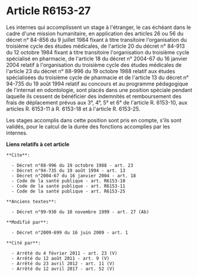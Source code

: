 # Article R6153-27

Les internes qui accomplissent un stage à l'étranger, le cas échéant dans le cadre d'une mission humanitaire, en application
des articles 26 ou 56 du décret n° 84-856 du 9 juillet 1984 fixant à titre transitoire l'organisation du troisième cycle des
études médicales, de l'article 20 du décret n° 84-913 du 12 octobre 1984 fixant à titre transitoire l'organisation du
troisième cycle spécialisé en pharmacie, de l'article 18 du décret n° 2004-67 du 16 janvier 2004 relatif à l'organisation du
troisième cycle des études médicales de l'article 23 du décret n° 88-996 du 19 octobre 1988 relatif aux études spécialisées
du troisième cycle de pharmacie et de l'article 13 du décret n° 94-735 du 19 août 1994 relatif au concours et au programme
pédagogique de l'internat en odontologie, sont placés dans une position spéciale pendant laquelle ils cessent de bénéficier
des indemnités et remboursement des frais de déplacement prévus aux 3°, 4°, 5° et 6° de l'article R. 6153-10, aux articles R.
6153-11 à R. 6153-18 et à l'article R. 6153-25.

Les stages accomplis dans cette position sont pris en compte, s'ils sont validés, pour le calcul de la durée des fonctions
accomplies par les internes.

**Liens relatifs à cet article**

	**Cite**:

	  - Décret n°88-996 du 19 octobre 1988 - art. 23
	  - Décret n°94-735 du 19 août 1994 - art. 13
	  - Décret n°2004-67 du 16 janvier 2004 - art. 18
	  - Code de la santé publique - art. R6153-10
	  - Code de la santé publique - art. R6153-11
	  - Code de la santé publique - art. R6153-25

	**Anciens textes**:

	  - Décret n°99-930 du 10 novembre 1999 - art. 27 (Ab)

	**Modifié par**:

	  - Décret n°2009-699 du 16 juin 2009 - art. 1

	**Cité par**:

	  - Arrêté du 4 février 2011 - art. 23 (V)
	  - Arrêté du 12 août 2011 - art. 9 (V)
	  - Arrêté du 23 avril 2012 - art. 11 (V)
	  - Arrêté du 12 avril 2017 - art. 52 (V)
